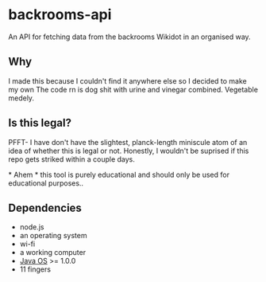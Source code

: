 # backrooms-api
An API for fetching data from the backrooms Wikidot in an organised way.

## Why
I made this because I couldn't find it anywhere else so I decided to make my own
The code rn is dog shit with urine and vinegar combined. Vegetable medely.

## Is this legal?
PFFT-
I have don't have the slightest, planck-length miniscule atom of an idea of whether this is legal or not. Honestly, I wouldn't be suprised if this repo gets striked within a couple days.

\* Ahem * this tool is purely educational and should only be used for educational purposes..


## Dependencies
- node.js
- an operating system
- wi-fi
- a working computer
- [Java OS](https://en.wikipedia.org/wiki/JavaOS) >= 1.0.0
- 11 fingers
